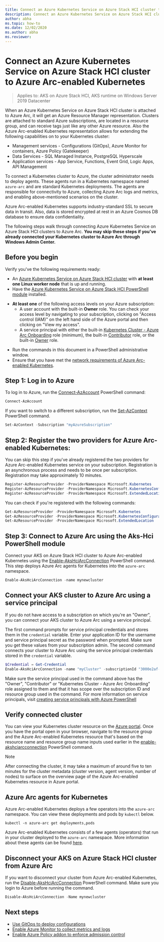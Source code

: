 ```yaml
---
title: Connect an Azure Kubernetes Service on Azure Stack HCI cluster to Azure Arc-enabled Kubernetes
description: Connect an Azure Kubernetes Service on Azure Stack HCI cluster to Azure Arc-enabled Kubernetes
author: abha
ms.topic: how-to
ms.date: 12/02/2020
ms.author: abha
ms.reviewer: 
---
```


# Connect an Azure Kubernetes Service on Azure Stack HCI cluster to Azure Arc-enabled Kubernetes

> Applies to: AKS on Azure Stack HCI, AKS runtime on Windows Server 2019 Datacenter

When an Azure Kubernetes Service on Azure Stack HCI cluster is attached to Azure Arc, it will get an Azure Resource Manager representation. Clusters are attached to standard Azure subscriptions, are located in a resource group, and can receive tags just like any other Azure resource. Also the Azure Arc-enabled Kubernetes representation allows for extending the following capabilities on to your Kubernetes cluster:

* Management services - Configurations (GitOps), Azure Monitor for containers, Azure Policy (Gatekeeper)
* Data Services - SQL Managed Instance, PostgreSQL Hyperscale
* Application services - App Service, Functions, Event Grid, Logic Apps, API Management

To connect a Kubernetes cluster to Azure, the cluster administrator needs to deploy agents. These agents run in a Kubernetes namespace named `azure-arc` and are standard Kubernetes deployments. The agents are responsible for connectivity to Azure, collecting Azure Arc logs and metrics, and enabling above-mentioned scenarios on the cluster.

Azure Arc-enabled Kubernetes supports industry-standard SSL to secure data in transit. Also, data is stored encrypted at rest in an Azure Cosmos DB database to ensure data confidentiality.

The following steps walk through connecting Azure Kubernetes Service on Azure Stack HCI clusters to Azure Arc. **You may skip these steps if you've already connected your Kubernetes cluster to Azure Arc through Windows Admin Center.**

## Before you begin

Verify you've the following requirements ready:

* An [Azure Kubernetes Service on Azure Stack HCI cluster](./kubernetes-walkthrough-powershell.md) with **at least one Linux worker node** that is up and running. 
* Have the [Azure Kubernetes Service on Azure Stack HCI PowerShell module](./kubernetes-walkthrough-powershell.md#install-the-azure-powershell-and-akshci-powershell-modules) installed.
- **At least one** of the following access levels on your Azure subscription:
   - A user account with the built-in **Owner** role. You can check your access level by navigating to your subscription, clicking on "Access control (IAM)" on the left hand side of the Azure portal and then clicking on "View my access".
   - A service principal with either the built-in [Kubernetes Cluster - Azure Arc Onboarding](/azure/role-based-access-control/built-in-roles#kubernetes-cluster---azure-arc-onboarding) role (minimum), the built-in [Contributor](/azure/role-based-access-control/built-in-roles#contributor) role, or the built-in [Owner](/azure/role-based-access-control/built-in-roles#owner) role. 
* Run the commands in this document in a PowerShell administrative window.
* Ensure that you have met the [network requirements of Azure Arc-enabled Kubernetes](/azure/azure-arc/kubernetes/quickstart-connect-cluster?tabs=azure-cli#meet-network-requirements).


## Step 1: Log in to Azure

To log in to Azure, run the [Connect-AzAccount](/powershell/module/az.accounts/connect-azaccount) PowerShell command: 

```powershell
Connect-AzAccount
```

If you want to switch to a different subscription, run the [Set-AzContext](/powershell/module/az.accounts/set-azcontext?view=azps-5.9.0&preserve-view=true) PowerShell command.
```powershell
Set-AzContext -Subscription "myAzureSubscription"
```

## Step 2: Register the two providers for Azure Arc-enabled Kubernetes:

You can skip this step if you've already registered the two providers for Azure Arc-enabled Kubernetes service on your subscription. Registration is an asynchronous process and needs to be once per subscription. Registration may take approximately 10 minutes. 

```PowerShell
Register-AzResourceProvider -ProviderNamespace Microsoft.Kubernetes
Register-AzResourceProvider -ProviderNamespace Microsoft.KubernetesConfiguration
Register-AzResourceProvider -ProviderNamespace Microsoft.ExtendedLocation
```

You can check if you're registered with the following commands:

```powershell
Get-AzResourceProvider -ProviderNamespace Microsoft.Kubernetes
Get-AzResourceProvider -ProviderNamespace Microsoft.KubernetesConfiguration
Get-AzResourceProvider -ProviderNamespace Microsoft.ExtendedLocation
```

## Step 3: Connect to Azure Arc using the Aks-Hci PowerShell module

Connect your AKS on Azure Stack HCI cluster to Azure Arc-enabled Kubernetes using the [Enable-AksHciArcConnection](./reference/ps/enable-akshciarcconnection.md) PowerShell command. This step deploys Azure Arc agents for Kubernetes into the `azure-arc` namespace.

```PowerShell
Enable-AksHciArcConnection -name mynewcluster 
```

## Connect your AKS cluster to Azure Arc using a service principal

If you do not have access to a subscription on which you're an "Owner", you can connect your AKS cluster to Azure Arc using a service principal.

The first command prompts for service principal credentials and stores them in the `credential` variable. Enter your application ID for the username and service principal secret as the password when prompted. Make sure you get these values from your subscription admin. The second command connects your cluster to Azure Arc using the service principal credentials stored in the `credential` variable. 

```powershell
$Credential = Get-Credential
Enable-AksHciArcConnection -name "myCluster" -subscriptionId "3000e2af-000-46d9-0000-4bdb12000000" -resourceGroup "myAzureResourceGroup" -credential $Credential -tenantId "xxxx-xxxx-xxxx-xxxx" -location "eastus"
```

Make sure the service principal used in the command above has the "Owner", "Contributor" or "Kubernetes Cluster - Azure Arc Onboarding" role assigned to them and that it has scope over the subscription ID and resource group used in the command. For more information on service principals, visit [creating service principals with Azure PowerShell](/powershell/azure/create-azure-service-principal-azureps?view=azps-5.9.0&preserve-view=true#create-a-service-principal)

## Verify connected cluster

You can view your Kubernetes cluster resource on the [Azure portal](https://portal.azure.com/). Once you have the portal open in your browser, navigate to the resource group and the Azure Arc-enabled Kubernetes resource that's based on the resource name and resource group name inputs used earlier in the [enable-akshciarcconnection](./reference/ps/enable-akshciarcconnection.md) PowerShell command.

> [!NOTE]
> After connecting the cluster, it may take a maximum of around five to ten minutes for the cluster metadata (cluster version, agent version, number of nodes) to surface on the overview page of the Azure Arc-enabled Kubernetes resource in Azure portal.

## Azure Arc agents for Kubernetes

Azure Arc-enabled Kubernetes deploys a few operators into the `azure-arc` namespace. You can view these deployments and pods by `kubectl` below. 

```console
kubectl -n azure-arc get deployments,pods
```

Azure Arc-enabled Kubernetes consists of a few agents (operators) that run in your cluster deployed to the `azure-arc` namespace. More information about these agents can be found [here](/azure/azure-arc/kubernetes/conceptual-agent-architecture).

## Disconnect your AKS on Azure Stack HCI cluster from Azure Arc

If you want to disconnect your cluster from Azure Arc-enabled Kubernetes, run the [Disable-AksHciArcConnection](./reference/ps/disable-akshciarcconnection.md) PowerShell command. Make sure you login to Azure before running the command.

```powershell
Disable-AksHciArcConnection -Name mynewcluster
```

## Next steps

* [Use GitOps to deploy configurations](/azure/azure-arc/kubernetes/tutorial-use-gitops-connected-cluster)
* [Enable Azure Monitor to collect metrics and logs](/azure/azure-monitor/containers/container-insights-enable-arc-enabled-clusters?toc=/azure/azure-arc/kubernetes/toc.json)
* [Enable Azure Policy addon to enforce admission control](/azure/governance/policy/concepts/policy-for-kubernetes?toc=/azure/azure-arc/kubernetes/toc.json)
